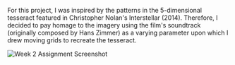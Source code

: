 For this project, I was inspired by the patterns in the 5-dimensional tesseract featured in Christopher Nolan's Interstellar (2014). Therefore, I decided to pay homage to the imagery using the film's soundtrack (originally composed by Hans Zimmer) as a varying parameter upon which I drew moving grids to recreate the tesseract.



![Week 2 Assignment Screenshot](https://github.com/shaurya-io/introduction-to-interactive-media/blob/master/September22/Screenshot.GIF)


